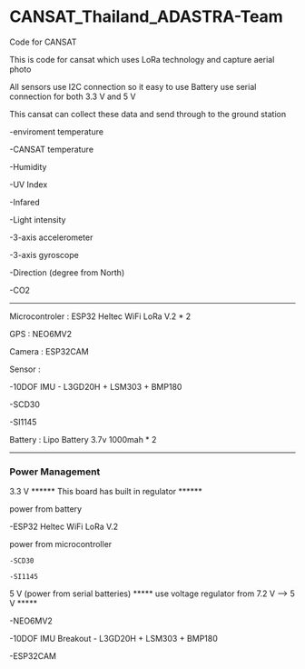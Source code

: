 # CANSAT_Thailand_ADASTRA-Team 
Code for CANSAT 

This is code for cansat which uses LoRa technology and capture aerial photo

All sensors use I2C connection so it easy to use
Battery use serial connection for both 3.3 V and 5 V

This cansat can collect these data and send through to the ground station 

  -enviroment temperature

  -CANSAT temperature

  -Humidity

  -UV Index

  -Infared

  -Light intensity

  -3-axis accelerometer 

  -3-axis gyroscope

  -Direction (degree from North)

  -CO2

*************************************


Microcontroler : ESP32 Heltec WiFi LoRa V.2 * 2 

GPS : NEO6MV2

Camera : ESP32CAM

Sensor :

  -10DOF IMU - L3GD20H + LSM303 + BMP180

  -SCD30

  -SI1145

Battery :  Lipo Battery 3.7v 1000mah * 2

***************************************

### Power Management ###

3.3 V  ****** This board has built in regulator ******

  power from  battery
  
-ESP32 Heltec WiFi LoRa V.2 

  power from microcontroller

    -SCD30

    -SI1145


5 V (power from serial batteries)   ***** use voltage regulator from 7.2 V --> 5 V  *****

   -NEO6MV2

   -10DOF IMU Breakout - L3GD20H + LSM303 + BMP180

   -ESP32CAM

